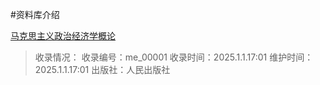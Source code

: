 #资料库介绍

[马克思主义政治经济学概论](https://github.com/liangan772/langtaotian/blob/main/%E9%A9%AC%E5%85%8B%E6%80%9D%E4%B8%BB%E4%B9%89%E6%94%BF%E6%B2%BB%E7%BB%8F%E6%B5%8E%E5%AD%A6%E6%A6%82%E8%AE%BA.pdf)
> 收录情况：
收录编号：me_00001
收录时间：2025.1.1.17:01
维护时间：2025.1.1.17:01
出版社：人民出版社
